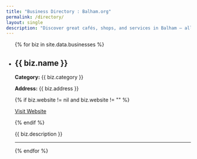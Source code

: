 ```yaml
---
title: "Business Directory : Balham.org"
permalink: /directory/
layout: single
description: "Discover great cafés, shops, and services in Balham — all in one place."
---
```


<ul>
  {% for biz in site.data.businesses %}
    <li>
      <h2>{{ biz.name }}</h2>
      <p><strong>Category:</strong> {{ biz.category }}</p>
      <p><strong>Address:</strong> {{ biz.address }}</p>
      {% if biz.website != nil and biz.website != "" %}
        <p><a href="{{ biz.website }}" target="_blank">Visit Website</a></p>
      {% endif %}
      <p>{{ biz.description }}</p>
    </li>
    <hr>
  {% endfor %}
</ul>

